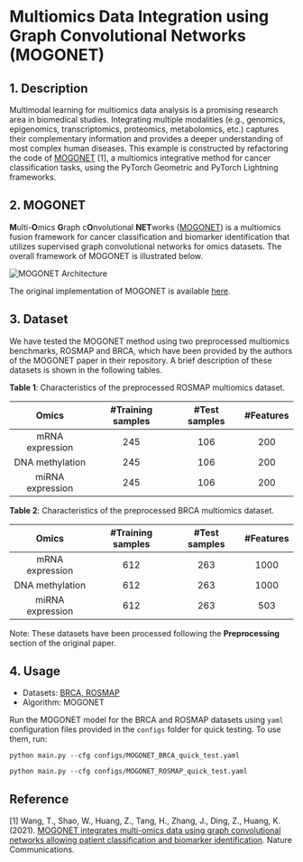 # Multiomics Data Integration using Graph Convolutional Networks (MOGONET)

## 1. Description

Multimodal learning for multiomics data analysis is a promising research area in biomedical studies. Integrating multiple modalities (e.g., genomics, epigenomics, transcriptomics, proteomics, metabolomics, etc.) captures their complementary information and provides a deeper understanding of most complex human diseases. This example is constructed by refactoring the code of [MOGONET](https://doi.org/10.1038/s41467-021-23774-w) [1], a multiomics integrative method for cancer classification tasks, using the PyTorch Geometric and PyTorch Lightning frameworks.


## 2. MOGONET

**M**ulti-**O**mics **G**raph c**O**nvolutional **NET**works ([MOGONET](https://doi.org/10.1038/s41467-021-23774-w)) is
a multiomics fusion framework for cancer classification and biomarker identification that utilizes supervised graph
convolutional networks for omics datasets. The overall framework of MOGONET is illustrated below.

![MOGONET Architecture](https://media.springernature.com/full/springer-static/image/art%3A10.1038%2Fs41467-021-23774-w/MediaObjects/41467_2021_23774_Fig1_HTML.png)

The original implementation of MOGONET is available [here](https://github.com/txWang/MOGONET).

## 3. Dataset

We have tested the MOGONET method using two preprocessed multiomics benchmarks, ROSMAP and BRCA, which have been provided
by the authors of the MOGONET paper in their repository. A brief description of these datasets is shown in the following
tables.

**Table 1**: Characteristics of the preprocessed ROSMAP multiomics dataset.

|      Omics       | #Training samples | #Test samples | #Features  |
|:----------------:|:-----------------:|:-------------:|:----------:|
| mRNA expression  |        245        |      106      |    200     |
| DNA methylation  |        245        |      106      |    200     |
| miRNA expression |        245        |      106      |    200     |



**Table 2**: Characteristics of the preprocessed BRCA multiomics dataset.

|      Omics       | #Training samples | #Test samples | #Features |
|:----------------:|:-----------------:|:-------------:|:---------:|
| mRNA expression  |        612        |      263      |   1000    |
| DNA methylation  |        612        |      263      |   1000    |
| miRNA expression |        612        |      263      |    503    |

Note: These datasets have been processed following the **Preprocessing** section of the original paper.

## 4. Usage

* Datasets: [BRCA, ROSMAP](https://github.com/pykale/data/tree/main/multiomics)
* Algorithm: MOGONET

Run the MOGONET model for the BRCA and ROSMAP datasets using `yaml` configuration files provided in the `configs` folder
for quick testing. To use them, run:

`python main.py --cfg configs/MOGONET_BRCA_quick_test.yaml`

`python main.py --cfg configs/MOGONET_ROSMAP_quick_test.yaml`


## Reference

[1] Wang, T., Shao, W., Huang, Z., Tang, H., Zhang, J., Ding, Z., Huang, K. (2021). [MOGONET integrates multi-omics data
using graph convolutional networks allowing patient classification and biomarker identification](https://doi.org/10.1038/s41467-021-23774-w). Nature Communications.
